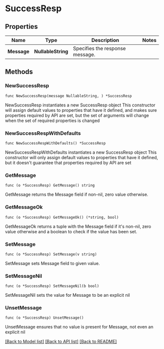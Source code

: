 # SuccessResp

## Properties

Name | Type | Description | Notes
------------ | ------------- | ------------- | -------------
**Message** | **NullableString** | Specifies the response message. | 

## Methods

### NewSuccessResp

`func NewSuccessResp(message NullableString, ) *SuccessResp`

NewSuccessResp instantiates a new SuccessResp object
This constructor will assign default values to properties that have it defined,
and makes sure properties required by API are set, but the set of arguments
will change when the set of required properties is changed

### NewSuccessRespWithDefaults

`func NewSuccessRespWithDefaults() *SuccessResp`

NewSuccessRespWithDefaults instantiates a new SuccessResp object
This constructor will only assign default values to properties that have it defined,
but it doesn't guarantee that properties required by API are set

### GetMessage

`func (o *SuccessResp) GetMessage() string`

GetMessage returns the Message field if non-nil, zero value otherwise.

### GetMessageOk

`func (o *SuccessResp) GetMessageOk() (*string, bool)`

GetMessageOk returns a tuple with the Message field if it's non-nil, zero value otherwise
and a boolean to check if the value has been set.

### SetMessage

`func (o *SuccessResp) SetMessage(v string)`

SetMessage sets Message field to given value.


### SetMessageNil

`func (o *SuccessResp) SetMessageNil(b bool)`

 SetMessageNil sets the value for Message to be an explicit nil

### UnsetMessage
`func (o *SuccessResp) UnsetMessage()`

UnsetMessage ensures that no value is present for Message, not even an explicit nil

[[Back to Model list]](../README.md#documentation-for-models) [[Back to API list]](../README.md#documentation-for-api-endpoints) [[Back to README]](../README.md)


